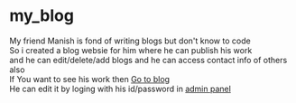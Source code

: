# my_blog
My friend Manish is fond of writing blogs but don't know to code<br />
So i created a blog websie for him where he can publish his work<br />
and he can edit/delete/add blogs and he can access contact info of others also <br />
If You want to see his work then [Go to blog](https://secret-keepers.herokuapp.com)<br />
He can edit it by loging with his id/password in [admin panel](https://secret-keepers.herokuapp.com/admin/)

